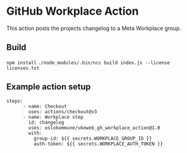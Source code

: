 # GitHub Workplace Action

This action posts the projects changelog to a Meta Workplace group.

## Build

`npm install`
`./node_modules/.bin/ncc build index.js --license licenses.txt`

## Example action setup

```
steps:
      - name: Checkout
        uses: actions/checkout@v3
      - name: Workplace step
        id: changelog
        uses: oslokommune/ukeweb_gh_workplace_action@1.0
        with:
          group-id: ${{ secrets.WORKPLACE_GROUP_ID }}
          auth-token: ${{ secrets.WORKPLACE_AUTH_TOKEN }}
```
